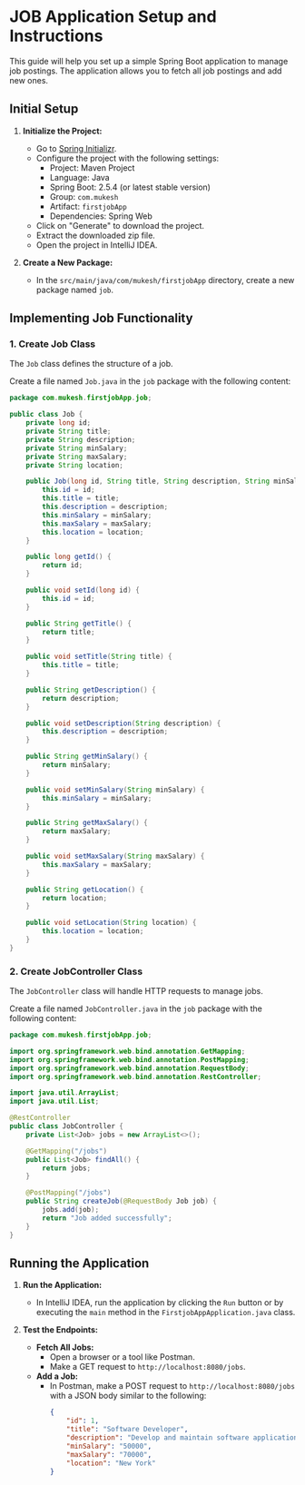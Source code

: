# JOB Application Setup and Instructions

This guide will help you set up a simple Spring Boot application to manage job postings. The application allows you to fetch all job postings and add new ones.

## Initial Setup

1. **Initialize the Project:**
    - Go to [Spring Initializr](https://start.spring.io/).
    - Configure the project with the following settings:
        - Project: Maven Project
        - Language: Java
        - Spring Boot: 2.5.4 (or latest stable version)
        - Group: `com.mukesh`
        - Artifact: `firstjobApp`
        - Dependencies: Spring Web
    - Click on "Generate" to download the project.
    - Extract the downloaded zip file.
    - Open the project in IntelliJ IDEA.

2. **Create a New Package:**
    - In the `src/main/java/com/mukesh/firstjobApp` directory, create a new package named `job`.

## Implementing Job Functionality

### 1. Create Job Class

The `Job` class defines the structure of a job.

Create a file named `Job.java` in the `job` package with the following content:

```java
package com.mukesh.firstjobApp.job;

public class Job {
    private long id;
    private String title;
    private String description;
    private String minSalary;
    private String maxSalary;
    private String location;

    public Job(long id, String title, String description, String minSalary, String maxSalary, String location) {
        this.id = id;
        this.title = title;
        this.description = description;
        this.minSalary = minSalary;
        this.maxSalary = maxSalary;
        this.location = location;
    }

    public long getId() {
        return id;
    }

    public void setId(long id) {
        this.id = id;
    }

    public String getTitle() {
        return title;
    }

    public void setTitle(String title) {
        this.title = title;
    }

    public String getDescription() {
        return description;
    }

    public void setDescription(String description) {
        this.description = description;
    }

    public String getMinSalary() {
        return minSalary;
    }

    public void setMinSalary(String minSalary) {
        this.minSalary = minSalary;
    }

    public String getMaxSalary() {
        return maxSalary;
    }

    public void setMaxSalary(String maxSalary) {
        this.maxSalary = maxSalary;
    }

    public String getLocation() {
        return location;
    }

    public void setLocation(String location) {
        this.location = location;
    }
}
```

### 2. Create JobController Class

The `JobController` class will handle HTTP requests to manage jobs.

Create a file named `JobController.java` in the `job` package with the following content:

```java
package com.mukesh.firstjobApp.job;

import org.springframework.web.bind.annotation.GetMapping;
import org.springframework.web.bind.annotation.PostMapping;
import org.springframework.web.bind.annotation.RequestBody;
import org.springframework.web.bind.annotation.RestController;

import java.util.ArrayList;
import java.util.List;

@RestController
public class JobController {
    private List<Job> jobs = new ArrayList<>();

    @GetMapping("/jobs")
    public List<Job> findAll() {
        return jobs;
    }

    @PostMapping("/jobs")
    public String createJob(@RequestBody Job job) {
        jobs.add(job);
        return "Job added successfully";
    }
}
```

## Running the Application

1. **Run the Application:**
    - In IntelliJ IDEA, run the application by clicking the `Run` button or by executing the `main` method in the `FirstjobAppApplication.java` class.

2. **Test the Endpoints:**
    - **Fetch All Jobs:**
        - Open a browser or a tool like Postman.
        - Make a GET request to `http://localhost:8080/jobs`.
    - **Add a Job:**
        - In Postman, make a POST request to `http://localhost:8080/jobs` with a JSON body similar to the following:
          ```json
          {
              "id": 1,
              "title": "Software Developer",
              "description": "Develop and maintain software applications.",
              "minSalary": "50000",
              "maxSalary": "70000",
              "location": "New York"
          }
          ```

